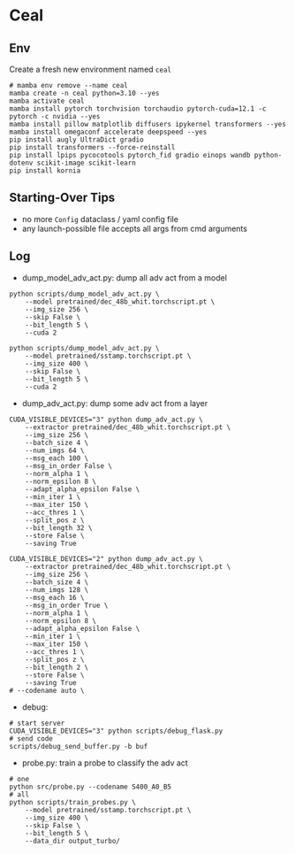 # Ceal

## Env
Create a fresh new environment named `ceal`

```shell
# mamba env remove --name ceal
mamba create -n ceal python=3.10 --yes
mamba activate ceal
mamba install pytorch torchvision torchaudio pytorch-cuda=12.1 -c pytorch -c nvidia --yes
mamba install pillow matplotlib diffusers ipykernel transformers --yes
mamba install omegaconf accelerate deepspeed --yes
pip install augly UltraDict gradio
pip install transformers --force-reinstall
pip install lpips pycocotools pytorch_fid gradio einops wandb python-dotenv scikit-image scikit-learn 
pip install kornia
```


## Starting-Over Tips

- no more `Config` dataclass / yaml config file
- any launch-possible file accepts all args from cmd arguments

## Log

- dump_model_adv_act.py: dump all adv act from a model
```shell
python scripts/dump_model_adv_act.py \
    --model pretrained/dec_48b_whit.torchscript.pt \
    --img_size 256 \
    --skip False \
    --bit_length 5 \
    --cuda 2

python scripts/dump_model_adv_act.py \
    --model pretrained/sstamp.torchscript.pt \
    --img_size 400 \
    --skip False \
    --bit_length 5 \
    --cuda 2
```

- dump_adv_act.py: dump some adv act from a layer
```shell
CUDA_VISIBLE_DEVICES="3" python dump_adv_act.py \
    --extractor pretrained/dec_48b_whit.torchscript.pt \
    --img_size 256 \
    --batch_size 4 \
    --num_imgs 64 \
    --msg_each 100 \
    --msg_in_order False \
    --norm_alpha 1 \
    --norm_epsilon 8 \
    --adapt_alpha_epsilon False \
    --min_iter 1 \
    --max_iter 150 \
    --acc_thres 1 \
    --split_pos z \
    --bit_length 32 \
    --store False \
    --saving True

CUDA_VISIBLE_DEVICES="2" python dump_adv_act.py \
    --extractor pretrained/dec_48b_whit.torchscript.pt \
    --img_size 256 \
    --batch_size 4 \
    --num_imgs 128 \
    --msg_each 16 \
    --msg_in_order True \
    --norm_alpha 1 \
    --norm_epsilon 8 \
    --adapt_alpha_epsilon False \
    --min_iter 1 \
    --max_iter 150 \
    --acc_thres 1 \
    --split_pos z \
    --bit_length 2 \
    --store False \
    --saving True
# --codename auto \
```

- debug:
```shell
# start server
CUDA_VISIBLE_DEVICES="3" python scripts/debug_flask.py
# send code
scripts/debug_send_buffer.py -b buf
```

- probe.py: train a probe to classify the adv act
```shell
# one
python src/probe.py --codename S400_A0_B5
# all
python scripts/train_probes.py \
    --model pretrained/sstamp.torchscript.pt \
    --img_size 400 \
    --skip False \
    --bit_length 5 \
    --data_dir output_turbo/
```
